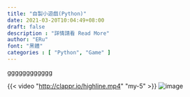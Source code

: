 ```yaml
---
title: "自製小遊戲(Python)"
date: 2021-03-20T10:04:49+08:00
draft: false
description : "詳情請看 Read More"
author: "ERu"
font: "黑體"
categories : [ "Python", "Game" ] 
---
```



gggggggggggg

{{< video "http://clappr.io/highline.mp4" "my-5" >}}
![image](/images/GA/GA1S.png)

